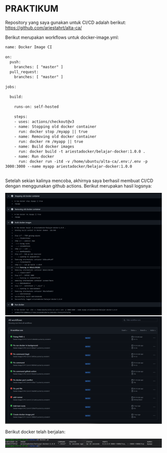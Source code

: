 # PRAKTIKUM

Repository yang saya gunakan untuk CI/CD adalah berikut: https://github.com/ariestahrt/alta-ca/

Berikut merupakan workflows untuk docker-image.yml:
```
name: Docker Image CI

on:
  push:
    branches: [ "master" ]
  pull_request:
    branches: [ "master" ]

jobs:

  build:

    runs-on: self-hosted

    steps:
    - uses: actions/checkout@v3
    - name: Stopping old docker container
      run: docker stop /myapp || true
    - name: Removing old docker container
      run: docker rm /myapp || true
    - name: Build docker images
      run: docker build -t ariestadocker/belajar-docker:1.0.0 .
    - name: Run docker
      run: docker run -itd -v /home/ubuntu/alta-ca/.env:/.env -p 3000:3000 --name myapp ariestadocker/belajar-docker:1.0.0
   
```

Setelah sekian kalinya mencoba, akhirnya saya berhasil membuat CI/CD dengan menggunakan github actions. Berikut merupakan hasil logsnya:

![Hasil](../screenshots/github-action-result.png)
![Workflow](../screenshots/github-action-workflow.png)

Berikut docker telah berjalan:

![Docker](../screenshots/docker-running.png)
